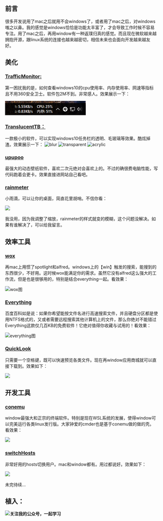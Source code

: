 ## 前言
很多开发说用了mac之后就用不会windows了，或者用了mac之后，对windows嗤之以鼻。我的感觉是windows恰恰是功能太丰富了，才会导致工作时候不容易专注。用了mac之后，再用window有一种返璞归真的感觉。而且现在微软越来越拥抱开源，跟linux系统的连接也越来越密切，相信未来也会面向开发越来越友好。

## 美化
### [TrafficMonitor:](https://github.com/zhongyang219/TrafficMonitor)
第一困扰我的是，如何查看windows10的cpu使用率、内存使用率、网速等指标且不用360安全卫士。软件包2M不到。非常感人。效果展示一下：

![任务栏视图](https://raw.githubusercontent.com/zhongyang219/TrafficMonitor/master/Screenshots/taskbar.PNG)

### [TranslucentTB：](https://github.com/TranslucentTB/TranslucentTB/)

一款极小的软件，可以实现windows10任务栏的透明、毛玻璃等效果。酷炫掉渣。效果展示一下：
![blur](https://files.charlesmilette.net/GbOX4b.png) ![transparent](https://files.charlesmilette.net/yX37Vc.png) ![acrylic](https://files.charlesmilette.net/MPaxeO.png)

### [upupoo](http://www.upupoo.com/)

最强大的动态壁纸软件，喜欢二次元绝对会喜欢上的。不过的确很费电脑性能，写代码跑着会更卡。效果直接进网站自己看吧。

### [rainmeter](https://www.rainmeter.net/)

小雨滴，可以让你的桌面，简直花里胡哨。不信你看：

![](http://img.rajoy.me/blograin.jpg-large)

我没用，因为我调整了缩放，rainmeter的样式就变的模糊，这个问题没解决。如果有谁解决了，可以给我留言。



## 效率工具

### [wox](http://www.wox.one/)

再mac上用惯了spotlight和alfred。windows上的【win】触发的搜索，能搜到的东西很少，不好用。这时候wox能满足你的需求。虽然它没有alfred这么强大的工作流，但是也是很够用的，特别是结合everything一起。看效果：

![wox图](http://img.rajoy.me/blogwox.png-large)

### [Everything](http://www.voidtools.com/)

百度百科如是说：如果你希望能按文件名进行高速搜索文件，并且硬盘分区都是使用NTFS格式的，又或者需要远程搜索其他计算机上的文件，那么你绝对不能错过Everything这款仅几百KB的免费软件！它绝对值得你收藏与试用的！看效果：

![everything图](http://img.rajoy.me/blogeverything.png-large)

### [QuickLook](https://github.com/QL-Win/QuickLook)

只需要一个空格键，既可以快速预览各类文件。现在再window应用商城就可以直接下载到。效果如下：

![](https://camo.githubusercontent.com/661ab59069863b27dfad1ece554be0f276ab7a39/687474703a2f2f706f6f692e6d6f652f517569636b4c6f6f6b2f73616d706c652e6769663f33)



## 开发工具

### [conemu](https://conemu.github.io/)

window最强大和正宗的终端软件。特别是现在WSL系统的发展，使得window可以完美运行各类linux发行版。大家钟爱的cmder也是基于conemu做的做的壳。看效果：

![](http://img.rajoy.me/blogconemu.gif)

### [switchHosts](https://oldj.github.io/SwitchHosts/)

非常好用的hosts切换用户。mac和window都有。用过都说好。效果如下：

![](https://oldj.github.io/SwitchHosts/images/capture.png)



未完待续...

## 植入：
**![关注我的公众号，一起学习](http://img.rajoy.me/blogweixin.jpg)**